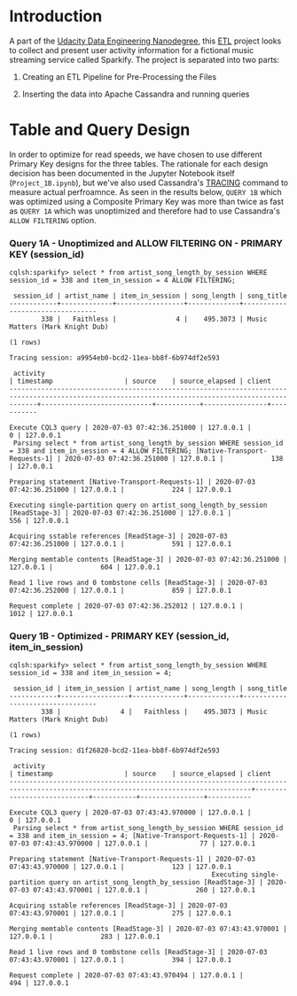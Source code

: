 # Introduction

A part of the [Udacity Data Engineering Nanodegree](https://www.udacity.com/course/data-engineer-nanodegree--nd027), this [ETL](https://en.wikipedia.org/wiki/Extract,_transform,_load) project looks to collect and present user activity information for a fictional music streaming service called Sparkify. The project is separated into two parts:

1) Creating an ETL Pipeline for Pre-Processing the Files

2) Inserting the data into Apache Cassandra and running queries


# Table and Query Design

In order to optimize for read speeds, we have chosen to use different Primary Key designs for the three tables. The rationale for each design decision has been documented in the Jupyter Notebook itself (`Project_1B.ipynb`), but we've also used Cassandra's [TRACING](https://docs.datastax.com/en/cql-oss/3.3/cql/cql_reference/cqlshTracing.html) command to measure actual perfroamnce. As seen in the results below, `QUERY 1B` which was optimized using a Composite Primary Key was more than twice as fast as `QUERY 1A` which was unoptimized and therefore had to use Cassandra's `ALLOW FILTERING` option.

### Query 1A - Unoptimized and ALLOW FILTERING ON - PRIMARY KEY (session_id)

```
cqlsh:sparkify> select * from artist_song_length_by_session WHERE session_id = 338 and item_in_session = 4 ALLOW FILTERING;

 session_id | artist_name | item_in_session | song_length | song_title
------------+-------------+-----------------+-------------+---------------------------------
        338 |   Faithless |               4 |    495.3073 | Music Matters (Mark Knight Dub)

(1 rows)

Tracing session: a9954eb0-bcd2-11ea-bb8f-6b974df2e593

 activity                                                                                                                                          | timestamp                  | source    | source_elapsed | client
---------------------------------------------------------------------------------------------------------------------------------------------------+----------------------------+-----------+----------------+-----------
                                                                                                                                Execute CQL3 query | 2020-07-03 07:42:36.251000 | 127.0.0.1 |              0 | 127.0.0.1
 Parsing select * from artist_song_length_by_session WHERE session_id = 338 and item_in_session = 4 ALLOW FILTERING; [Native-Transport-Requests-1] | 2020-07-03 07:42:36.251000 | 127.0.0.1 |            138 | 127.0.0.1
                                                                                                 Preparing statement [Native-Transport-Requests-1] | 2020-07-03 07:42:36.251000 | 127.0.0.1 |            224 | 127.0.0.1
                                                                   Executing single-partition query on artist_song_length_by_session [ReadStage-3] | 2020-07-03 07:42:36.251000 | 127.0.0.1 |            556 | 127.0.0.1
                                                                                                        Acquiring sstable references [ReadStage-3] | 2020-07-03 07:42:36.251000 | 127.0.0.1 |            591 | 127.0.0.1
                                                                                                           Merging memtable contents [ReadStage-3] | 2020-07-03 07:42:36.251000 | 127.0.0.1 |            604 | 127.0.0.1
                                                                                              Read 1 live rows and 0 tombstone cells [ReadStage-3] | 2020-07-03 07:42:36.252000 | 127.0.0.1 |            859 | 127.0.0.1
                                                                                                                                  Request complete | 2020-07-03 07:42:36.252012 | 127.0.0.1 |           1012 | 127.0.0.1
```


### Query 1B - Optimized - PRIMARY KEY (session_id, item_in_session)
```
cqlsh:sparkify> select * from artist_song_length_by_session WHERE session_id = 338 and item_in_session = 4;

 session_id | item_in_session | artist_name | song_length | song_title
------------+-----------------+-------------+-------------+---------------------------------
        338 |               4 |   Faithless |    495.3073 | Music Matters (Mark Knight Dub)

(1 rows)

Tracing session: d1f26820-bcd2-11ea-bb8f-6b974df2e593

 activity                                                                                                                          | timestamp                  | source    | source_elapsed | client
-----------------------------------------------------------------------------------------------------------------------------------+----------------------------+-----------+----------------+-----------
                                                                                                                Execute CQL3 query | 2020-07-03 07:43:43.970000 | 127.0.0.1 |              0 | 127.0.0.1
 Parsing select * from artist_song_length_by_session WHERE session_id = 338 and item_in_session = 4; [Native-Transport-Requests-1] | 2020-07-03 07:43:43.970000 | 127.0.0.1 |             77 | 127.0.0.1
                                                                                 Preparing statement [Native-Transport-Requests-1] | 2020-07-03 07:43:43.970000 | 127.0.0.1 |            123 | 127.0.0.1
                                                   Executing single-partition query on artist_song_length_by_session [ReadStage-3] | 2020-07-03 07:43:43.970001 | 127.0.0.1 |            260 | 127.0.0.1
                                                                                        Acquiring sstable references [ReadStage-3] | 2020-07-03 07:43:43.970001 | 127.0.0.1 |            275 | 127.0.0.1
                                                                                           Merging memtable contents [ReadStage-3] | 2020-07-03 07:43:43.970001 | 127.0.0.1 |            283 | 127.0.0.1
                                                                              Read 1 live rows and 0 tombstone cells [ReadStage-3] | 2020-07-03 07:43:43.970001 | 127.0.0.1 |            394 | 127.0.0.1
                                                                                                                  Request complete | 2020-07-03 07:43:43.970494 | 127.0.0.1 |            494 | 127.0.0.1
```
